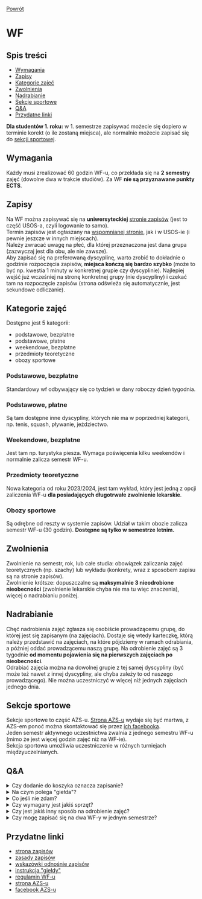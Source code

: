 [Powrót](README.md)

# WF

## Spis treści
* [Wymagania](#wymagania)
* [Zapisy](#zapisy)
* [Kategorie zajęć](#kategorie-zajęć)
* [Zwolnienia](#zwolnienia)
* [Nadrabianie](#nadrabianie)
* [Sekcje sportowe](#sekcje-sportowe)
* [Q&A](#qa)
* [Przydatne linki](#przydatne-linki)

**Dla studentów 1. roku:** w 1. semestrze zapisywać możecie się dopiero w terminie korekt (o ile zostaną miejsca), ale normalnie możecie zapisać się do [sekcji sportowej](#sekcje-sportowe).

## Wymagania
Każdy musi zrealizować 60 godzin WF-u, co przekłada się na **2 semestry** zajęć (dowolne dwa w trakcie studiów). Za WF **nie są przyznawane punkty ECTS**.

## Zapisy
Na WF można zapisywać się na **uniwersyteckiej** [stronie zapisów](https://zapisy.uni.wroc.pl) (jest to część USOS-a, czyli logowanie to samo).  
Termin zapisów jest ogłaszany na [wspomnianej stronie](https://zapisy.uni.wroc.pl), jak i w USOS-ie (i pewnie jeszcze w innych miejscach).  
Należy zwracać uwagę na płeć, dla której przeznaczona jest dana grupa (zazwyczaj jest dla obu, ale nie zawsze).  
Aby zapisać się na preferowaną dyscyplinę, warto zrobić to dokładnie o godzinie rozpoczęcia zapisów, **miejsca kończą się bardzo szybko** (może to być np. kwestia 1 minuty w konkretnej grupie czy dyscyplinie).
Najlepiej wejść już wcześniej na stronę konkretnej grupy (nie dyscypliny) i czekać tam na rozpoczęcie zapisów (strona odświeża się automatycznie, jest sekundowe odliczanie).

## Kategorie zajęć
Dostępne jest 5 kategorii:
- podstawowe, bezpłatne
- podstawowe, płatne
- weekendowe, bezpłatne
- przedmioty teoretyczne
- obozy sportowe

### Podstawowe, bezpłatne
Standardowy wf odbywający się co tydzień w dany roboczy dzień tygodnia.

### Podstawowe, płatne
Są tam dostępne inne dyscypliny, których nie ma w poprzedniej kategorii, np. tenis, squash, pływanie, jeździectwo.

### Weekendowe, bezpłatne
Jest tam np. turystyka piesza. Wymaga poświęcenia kilku weekendów i normalnie zalicza semestr WF-u.

### Przedmioty teoretyczne
Nowa kategoria od roku 2023/2024, jest tam wykład, który jest jedną z opcji zaliczenia WF-u **dla posiadających długotrwałe zwolnienie lekarskie**.

### Obozy sportowe
Są odrębne od reszty w systemie zapisów. Udział w takim obozie zalicza semestr WF-u (30 godzin). **Dostępne są tylko w semestrze letnim.**

## Zwolnienia
Zwolnienie na semestr, rok, lub całe studia: obowiązek zaliczania zajęć teoretycznych (np. szachy) lub wykładu (konkrety, wraz z sposobem zapisu są na stronie zapisów).  
Zwolnienie krótsze: dopuszczalne są **maksymalnie 3 nieodrobione nieobecności** (zwolnienie lekarskie chyba nie ma tu więc znaczenia), więcej o nadrabianiu poniżej.

## Nadrabianie
Chęć nadrobienia zajęć zgłasza się osobiście prowadzącemu grupę, do której jest się zapisanym (na zajęciach).
Dostaje się wtedy karteczkę, którą należy przedstawić na zajęciach, na które pójdziemy w ramach odrabiania, a później oddać prowadzącemu naszą grupę.
Na odrobienie zajęć są 3 tygodnie **od momentu pojawienia się na pierwszych zajęciach po nieobecności**.  
Odrabiać zajęcia można na dowolnej grupie z tej samej dyscypliny (być może też nawet z innej dyscypliny, ale chyba zależy to od naszego prowadzącego). Nie można uczestniczyć w więcej niż jednych zajęciach jednego dnia.

## Sekcje sportowe
Sekcje sportowe to część AZS-u. [Strona AZS-u](http://sport.uni.wroc.pl/) wydaje się być martwa, z AZS-em ponoć można skontaktować się przez [ich facebooka](https://www.facebook.com/KUAZSUWr/).  
Jeden semestr aktywnego uczestnictwa zwalnia z jednego semestru WF-u (mimo że jest więcej godzin zajęć niż na WF-ie).  
Sekcja sportowa umożliwia uczestniczenie w różnych turniejach międzyuczelnianych.

## Q&A
<details>
<summary>Czy dodanie do koszyka oznacza zapisanie?</summary>

> Tak.

</details>
<details>
<summary>Na czym polega "giełda"?</summary>

> Jest to mechanizm pozwalający na *bezpieczną* zamianę z kimś na grupy zajęciowe. [Instrukcja *giełdy*](https://zapisy.uni.wroc.pl/dokumenty/files/instrukcja_gielda.pdf).

</details>
<details>
<summary>Co jeśli nie zdam?</summary>

> Wtedy aby zaliczyć WF należy zapłacić za dodatkowe żetony (czyli możliwość zapisania się na dodatkowy semestr WF-u), szczegóły (i cena) powinny być podane na [stronie zapisów](https://zapisy.uni.wroc.pl).
> Przykładowo na rok 2023/2024 to 10 zł/h, czyli 300 zł za semestr.

</details>
<details>
<summary>Czy wymagany jest jakiś sprzęt?</summary>

> Na niektórych przedmiotach należy mieć własny sprzęt, szczegóły powinny być na stronie konkretnej grupy w systemie zapisów. Możliwe też, że prowadzący wyśle informacyjnego maila przed rozpoczęciem zajęć.

</details>
<details>
<summary>Czy jest jakiś inny sposób na odrobienie zajęć?</summary>

> Zdarza się, że udział w turnieju odrabia zajęcia, ale zależy to od prowadzącego.

</details>
<details>
<summary>Czy mogę zapisać się na dwa WF-y w jednym semestrze?</summary>

> Nie, z wyjątkiem obozu sportowego. Tzn. można być zapisanym na tylko jeden "zwykły" WF i dodatkowo na tylko jeden obóz sportowy w jednym semestrze (a w semestrze zimowym tylko na "zwykły" WF - nie ma wtedy obozów sportowych).

</details>

## Przydatne linki

- [strona zapisów](https://zapisy.uni.wroc.pl)
- [zasady zapisów](https://zapisy.uni.wroc.pl/index.php?item=2)
- [wskazówki odnośnie zapisów](https://zapisy.uni.wroc.pl/index.php?item=1)
- [instrukcja "giełdy"](https://zapisy.uni.wroc.pl/dokumenty/files/instrukcja_gielda.pdf)
- [regulamin WF-u](https://bip.uni.wroc.pl/download/attachment/31373/nr-147-2021-z-dnia-29092021-regulamin-organizacji-zajec-i-zaliczen-wf.pdf)
- [strona AZS-u](http://sport.uni.wroc.pl)
- [facebook AZS-u](https://www.facebook.com/KUAZSUWr)
